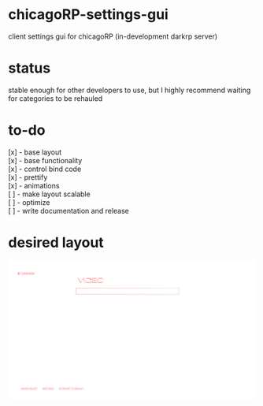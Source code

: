 # chicagoRP-settings-gui
client settings gui for chicagoRP (in-development darkrp server)

# status
stable enough for other developers to use, but I highly recommend waiting for categories to be rehauled

# to-do
[x] - base layout    
[x] - base functionality    
[x] - control bind code    
[x] - prettify    
[x] - animations    
[ ] - make layout scalable          
[ ] - optimize    
[ ] - write documentation and release    

# desired layout
![alt text](https://github.com/SpiffyJUNIOR/chicagorp-settings-gui/blob/main/settingscreen.png?raw=true)
